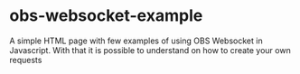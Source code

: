 # obs-websocket-example

A simple HTML page with few examples of using OBS Websocket in Javascript. With that it is possible to understand on how to create your own requests


